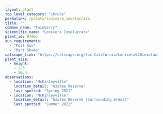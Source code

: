 ```yaml
---
layout: plant                                                              
top_level_category: "Shrubs"
permalink: /plants/lonicera_involucrata
title: ""
common_name: "Twinberry"
scientific_name: "Lonicera Involucrata"
plant_id: 07ebd
sun_requirements:
  - "Full Sun"
  - "Part Shade"
calscape_link: "https://calscape.org/loc-California/Lonicera%20involucrata(%20)"
plant_size:
  - height: 
    - 1.6
    - 16.4
observations: 
  - location: "McKinleyville"
    location_detail: "Azalea Reserve"
    last_spotted: "Spring 2021"
  - location: "McKinleyville"
    location_detail: "Azalea Reserve (Surrounding Areas)"
    last_spotted: "Summer 2021"
---
```


